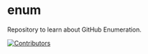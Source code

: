 # enum
Repository to learn about GitHub Enumeration.









































[![Contributors](https://img.shields.io/badge/Contributors-3-brightgreen)](https://github.com/EurydiceCorp/enum/graphs/contributors)

